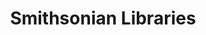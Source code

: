 ---
# This topic lives at
# https://digital.gov/topics/smithsonian-libraries

# Topic Title
title: "Smithsonian Libraries"

# description — keep it short and clear
# summary: ""

# Weight
weight: 1

# For more information on managing topics,
# see https://github.com/GSA/digitalgov.gov/wiki/topics
---